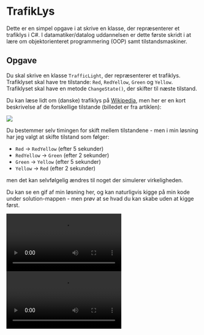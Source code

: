 # TrafikLys

Dette er en simpel opgave i at skrive en klasse, der repræsenterer et trafiklys i C#. I datamatiker/datalog uddannelsen er dette første skridt i at lære om objektorienteret programmering (OOP) samt tilstandsmaskiner.

## Opgave

Du skal skrive en klasse `TrafficLight`, der repræsenterer et trafiklys. Trafiklyset skal have tre tilstande: `Red`, `RedYellow`, `Green` og `Yellow`. Trafiklyset skal have en metode `ChangeState()`, der skifter til næste tilstand. 

Du kan læse lidt om (danske) trafiklys på [Wikipedia](https://da.wikipedia.org/wiki/Trafiksignal), men her er en kort beskrivelse af de forskellige tilstande (billedet er fra artiklen):

![](https://upload.wikimedia.org/wikipedia/commons/thumb/f/f8/Traffic_lights_4_states.png/220px-Traffic_lights_4_states.png)

Du bestemmer selv timingen for skift mellem tilstandene - men i min løsning har jeg valgt at skifte tilstand som følger:

- `Red` -> `RedYellow` (efter 5 sekunder)
- `RedYellow` -> `Green` (efter 2 sekunder)
- `Green` -> `Yellow` (efter 5 sekunder)
- `Yellow` -> `Red` (efter 2 sekunder)

men det kan selvfølgelig ændres til noget der simulerer virkeligheden.

Du kan se en gif af min løsning her, og kan naturligvis kigge på min kode under solution-mappen - men prøv at se hvad du kan skabe uden at kigge først.

<div>
    <video src='/solution/mcronberg/TrafficLight/trafiklys.mp4' />
</div>

<video src="https://github.com/rayytsn9/ROBOTT/assets/79029536/62f541aa-aa8c-43f5-9ead-4b7a2e0d7c2a" width="300" />

Du er velkommen til at skabe en PR med din løsning, hvis du vil dele den. Du skal bare sørge for, at den ligger i Solution-mappen i en folder med dit navn.